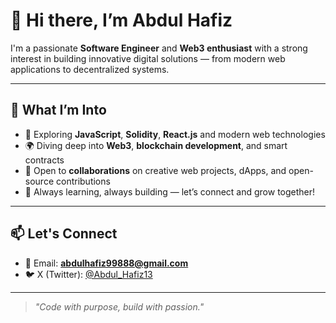 # 👋 Hi there, I’m Abdul Hafiz

I'm a passionate **Software Engineer** and **Web3 enthusiast** with a strong interest in building innovative digital solutions — from modern web applications to decentralized systems.

---

## 🚀 What I’m Into

- 🧠 Exploring **JavaScript**, **Solidity**, **React.js** and modern web technologies
- 🌍 Diving deep into **Web3**, **blockchain development**, and smart contracts
- 🤝 Open to **collaborations** on creative web projects, dApps, and open-source contributions
- 💼 Always learning, always building — let’s connect and grow together!

---

## 📫 Let's Connect

- 📧 Email: **abdulhafiz99888@gmail.com**  
- 🐦 X (Twitter): [@Abdul_Hafiz13](https://x.com/Abdul_Hafiz13) 
---

> *"Code with purpose, build with passion."*
